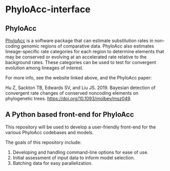 # PhyloAcc-interface

## PhyloAcc

[PhyloAcc](https://xyz111131.github.io/PhyloAcc/) is a software package that can estimate substitution rates in non-coding genomic regions of comparative data. PhyloAcc also estimates lineage-specific rate categories for each region to determine elements that may be conserved or evolving at an accelerated rate relative to the background rates. These categories can be used to test for convergent evolution among lineages of interest.

For more info, see the website linked above, and the PhyloAcc paper: 

Hu Z, Sackton TB, Edwards SV, and Liu JS. 2019. Bayesian detection of convergent rate changes of conserved noncoding elements on phylogenetic trees. https://doi.org/10.1093/molbev/msz049.

## A Python based front-end for PhyloAcc

This repository will be used to develop a user-friendly front-end for the various PhyloAcc codebases and models.

The goals of this repository include:

1. Developing and handling command-line options for ease of use.
2. Initial assessment of input data to inform model selection.
3. Batching data for easy parallelization.

